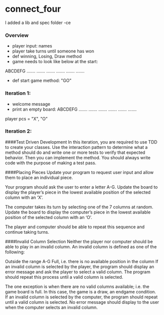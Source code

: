 # connect_four

I added a lib and spec folder -ce

### Overview
- player input: names
- player take turns until someone has won
- def winning, Losing, Draw method
- game needs to look like below at the start:

ABCDEFG
.......
.......
.......
.......
.......
.......

- def start game method: "GO"


### Iteration 1:
- welcome message
- print an empty board:
ABCDEFG
.......
.......
.......
.......
.......
.......

player pcs = "X", "O"

### Iteration 2:
####Test Driven Development
In this iteration, you are required to use TDD to create your classes. Use the interaction pattern to determine what a method should do and write one or more tests to verify that expected behavior. Then you can implement the method. You should always write code with the purpose of making a test pass.

####Placing Pieces
Update your program to request user input and allow them to place an individual piece.

Your program should ask the user to enter a letter A-G. Update the board to display the player’s piece in the lowest available position of the selected column with an ‘X’.

The computer takes its turn by selecting one of the 7 columns at random. Update the board to display the computer’s piece in the lowest available position of the selected column with an ‘O’.

The player and computer should be able to repeat this sequence and continue taking turns.

####Invalid Column Selection
Neither the player nor computer should be able to play in an invalid column. An invalid column is defined as one of the following:

Outside the range A-G
Full, i.e. there is no available position in the column
If an invalid column is selected by the player, the program should display an error message and ask the player to select a valid column. The program should repeat this process until a valid column is selected.

The one exception is when there are no valid columns available; i.e. the game board is full. In this case, the game is a draw, an endgame condition.
If an invalid column is selected by the computer, the program should repeat until a valid column is selected. No error message should display to the user when the computer selects an invalid column.
